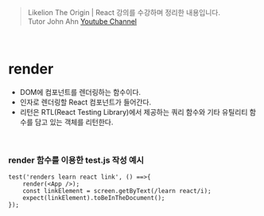 > Likelion The Origin | React 강의를 수강하며 정리한 내용입니다.<br/> Tutor John Ahn [Youtube Channel](https://www.youtube.com/channel/UCFyXA9x8lpL3EYWeYhj4C4Q)

<br/>

# render

-   DOM에 컴포넌트를 렌더링하는 함수이다.
-   인자로 렌더링할 React 컴포넌트가 들어간다.
-   리턴은 RTL(React Testing Library)에서 제공하는 쿼리 함수와 기타 유틸리티 함수를 담고 있는 객체를 리턴한다.

<br/>

### render 함수를 이용한 test.js 작성 예시

```
test('renders learn react link', () ==>{
    render(<App />);
    const linkElement = screen.getByText(/learn react/i);
    expect(linkElement).toBeInTheDocument();
});
```
